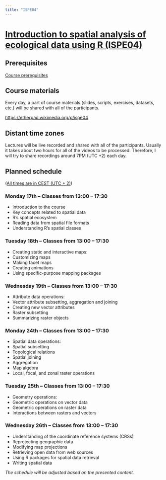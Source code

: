 ```yaml
---
title: "ISPE04"
---
```


# [Introduction to spatial analysis of ecological data using R (ISPE04)](https://www.prstatistics.com/course/introduction-to-spatial-analysis-of-ecological-data-using-r-ispe04/)

## Prerequisites

[Course prerequisites](Prerequisites.html)

## Course materials

Every day, a part of course materials (slides, scripts, exercises, datasets, etc.) will be shared with all of the participants.

https://etherpad.wikimedia.org/p/ispe04

## Distant time zones

Lectures will be live recorded and shared with all of the participants.
Usually it takes about two hours for all of the videos to be processed.
Therefore, I will try to share recordings around 7PM (UTC +2) each day.

## Planned schedule 

([All times are in CEST (UTC + 2)](https://www.timeanddate.com/worldclock/poland))

### Monday 17th – Classes from 13:00 – 17:30

- Introduction to the course
- Key concepts related to spatial data
- R’s spatial ecosystem
- Reading data from spatial file formats
- Understanding R’s spatial classes

### Tuesday 18th – Classes from 13:00 – 17:30

- Creating static and interactive maps:
- Customizing maps
- Making facet maps
- Creating animations
- Using specific-purpose mapping packages

### Wednesday 19th – Classes from 13:00 – 17:30

- Attribute data operations:
- Vector attribute subsetting, aggregation and joining
- Creating new vector attributes
- Raster subsetting
- Summarizing raster objects

### Monday 24th – Classes from 13:00 – 17:30

- Spatial data operations:
- Spatial subsetting
- Topological relations
- Spatial joining
- Aggregation
- Map algebra
- Local, focal, and zonal raster operations

### Tuesday 25th – Classes from 13:00 – 17:30

- Geometry operations:
- Geometric operations on vector data
- Geometric operations on raster data
- Interactions between rasters and vectors

### Wednesday 26th – Classes from 13:00 – 17:30

- Understanding of the coordinate reference systems (CRSs)
- Reprojecting geographic data
- Modifying map projections
- Retrieving open data from web sources
- Using R packages for spatial data retrieval
- Writing spatial data

*The schedule will be adjusted based on the presented content.*

